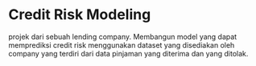 # Credit Risk Modeling

projek dari sebuah lending company. Membangun model yang dapat memprediksi credit risk menggunakan dataset yang disediakan oleh company yang terdiri dari data pinjaman yang diterima dan yang ditolak.
